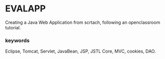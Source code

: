 # EVALAPP

Creating a Java Web Application from scrtach, following an openclassroom tutorial.  <br/> 
### keywords  <br/>
Eclipse, Tomcat, Servlet, JavaBean, JSP, JSTL Core, MVC, cookies, DAO.
